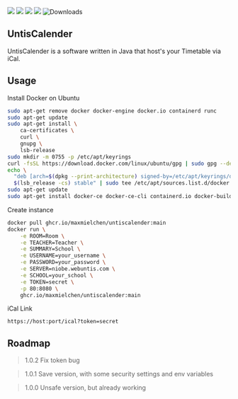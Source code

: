 ![](https://img.shields.io/github/license/maxmielchen/UntisCalender?style=flat-square)
![](https://img.shields.io/github/repo-size/maxmielchen/UntisCalender?style=flat-square)
![](https://img.shields.io/github/actions/workflow/status/maxmielchen/UntisCalender/docker-image.yml?style=flat-square)
![](https://img.shields.io/github/actions/workflow/status/maxmielchen/UntisCalender/docker-publish.yml?label=publish&style=flat-square)
![Downloads](https://img.shields.io/github/downloads/maxmielchen/UntisCalender/total?style=flat-square)

## UntisCalender
UntisCalender is a software written in Java that host's your Timetable via iCal.

## Usage

Install Docker on Ubuntu
```Bash
sudo apt-get remove docker docker-engine docker.io containerd runc
sudo apt-get update
sudo apt-get install \
    ca-certificates \
    curl \
    gnupg \
    lsb-release
sudo mkdir -m 0755 -p /etc/apt/keyrings
curl -fsSL https://download.docker.com/linux/ubuntu/gpg | sudo gpg --dearmor -o /etc/apt/keyrings/docker.gpg
echo \
  "deb [arch=$(dpkg --print-architecture) signed-by=/etc/apt/keyrings/docker.gpg] https://download.docker.com/linux/ubuntu \
  $(lsb_release -cs) stable" | sudo tee /etc/apt/sources.list.d/docker.list > /dev/null
sudo apt-get update
sudo apt-get install docker-ce docker-ce-cli containerd.io docker-buildx-plugin docker-compose-plugin
```



Create instance
```Bash
docker pull ghcr.io/maxmielchen/untiscalender:main
docker run \
    -e ROOM=Room \
    -e TEACHER=Teacher \
    -e SUMMARY=School \
    -e USERNAME=your_username \
    -e PASSWORD=your_password \
    -e SERVER=niobe.webuntis.com \
    -e SCHOOL=your_school \
    -e TOKEN=secret \
    -p 80:8080 \
    ghcr.io/maxmielchen/untiscalender:main
```

iCal Link
```http
https://host:port/ical?token=secret
```

## Roadmap
> 1.0.2 Fix token bug

> 1.0.1 Save version, with some security settings and env variables

> 1.0.0 Unsafe version, but already working

